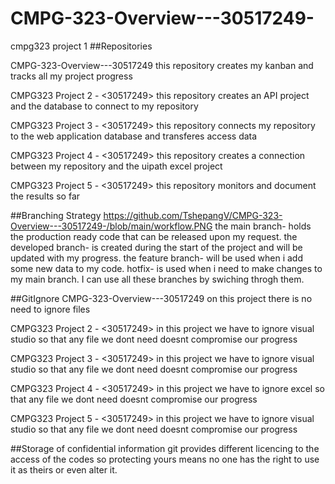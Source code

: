 # CMPG-323-Overview---30517249-
cmpg323 project 1
##Repositories

CMPG-323-Overview---30517249
this repository creates my kanban and tracks all my project progress

CMPG323 Project 2 - <30517249>
this repository creates an API project and the database to connect to my repository

CMPG323 Project 3 - <30517249>
this repository connects my repository to the web application database and transferes access data

CMPG323 Project 4 - <30517249>
this repository creates a connection between my repository and the uipath excel project

CMPG323 Project 5 - <30517249>
this repository monitors and document the results so far


##Branching Strategy
https://github.com/TshepangV/CMPG-323-Overview---30517249-/blob/main/workflow.PNG
the main branch- holds the production ready code that can be released upon my request.
the developed branch- is created during the start of the project and will be updated with my progress.
the feature branch- will be used when i add some new data to my code.
hotfix- is used when i need to make changes to my main branch.
I can use all these branches by swiching throgh them.

##GitIgnore 
CMPG-323-Overview---30517249
on this project there is no need to ignore files

CMPG323 Project 2 - <30517249>
in this project we have to ignore visual studio so that any file we dont need doesnt compromise our progress

CMPG323 Project 3 - <30517249>
in this project we have to ignore visual studio so that any file we dont need doesnt compromise our progress

CMPG323 Project 4 - <30517249>
in this project we have to ignore excel so that any file we dont need doesnt compromise our progress

CMPG323 Project 5 - <30517249>
in this project we have to ignore visual studio so that any file we dont need doesnt compromise our progress

##Storage of confidential information
git provides different licencing to the access of the codes so protecting yours means no one has the right to use it as theirs or even alter it.


